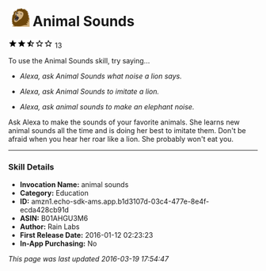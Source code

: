 # &nbsp;<img src="app_icon" alt="Animal Sounds icon" width="36"> Animal Sounds
![2.2 stars](../../../images/ic_star_black_18dp_1x.png)![2.2 stars](../../../images/ic_star_black_18dp_1x.png)![2.2 stars](../../../images/ic_star_half_black_18dp_1x.png)![2.2 stars](../../../images/ic_star_border_black_18dp_1x.png)![2.2 stars](../../../images/ic_star_border_black_18dp_1x.png) 13

To use the Animal Sounds skill, try saying...

* *Alexa, ask Animal Sounds what noise a lion says.*

* *Alexa, ask Animal Sounds to imitate a lion.*

* *Alexa, ask animal sounds to make an elephant noise.*

Ask Alexa to make the sounds of your favorite animals. She learns new animal sounds all the time and is doing her best to imitate them. Don't be afraid when you hear her roar like a lion. She probably won't eat you.

***

### Skill Details

* **Invocation Name:** animal sounds
* **Category:** Education
* **ID:** amzn1.echo-sdk-ams.app.b1d3107d-03c4-477e-8e4f-ecda428cb91d
* **ASIN:** B01AHGU3M6
* **Author:** Rain Labs
* **First Release Date:** 2016-01-12 02:23:23
* **In-App Purchasing:** No

*This page was last updated 2016-03-19 17:54:47*

